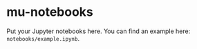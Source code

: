 # mu-notebooks

Put your Jupyter notebooks here. You can find an example here: `notebooks/example.ipynb`.